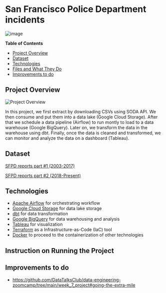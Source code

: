 # San Francisco Police Department incidents

![image](https://user-images.githubusercontent.com/107945681/192318893-a012570b-b172-4aa6-878c-8df37c017b82.png)

**Table of Contents**

* [Project Overview](#project-overview)
* [Dataset](#dataset)
* [Technologies](#technologies)
* [Files and What They Do](#files-and-what-they-do)
* [Improvements to do](#improvements-to-do)

## Project Overview

![Project Overview](https://user-images.githubusercontent.com/107945681/192289946-803d3787-5a84-45d9-8288-bd7e4b479e84.png)

In this project, we first extract by downloading CSVs using SODA API. We then consume and put them into a data lake (Google Cloud Storage). After that we schedule a data pipeline (Airflow) to run montly to load to a data warehouse (Google BigQuery). Later on, we transform the data in the warehouse using dbt. Finally, once the data is cleaned and transformed, we can monitor and analyze the data on a dashboard (Tableau).

## Dataset

[SFPD reports part #1 (2003-2017)](https://data.sfgov.org/Public-Safety/Police-Department-Incident-Reports-Historical-2003/tmnf-yvry)

[SFPD reports part #2 (2018-Present)](https://data.sfgov.org/Public-Safety/Police-Department-Incident-Reports-2018-to-Present/wg3w-h783)

## Technologies

* [Apache Airflow](https://airflow.apache.org/) for orchestrating workflow
* [Google Cloud Storage](https://cloud.google.com/storage/docs) for data lake storage
* [dbt](https://www.getdbt.com/) for data transformation
* [Google BigQuery](https://cloud.google.com/bigquery) for data warehousing and analysis
* [Tableau](https://www.tableau.com/why-tableau/what-is-tableau) for visualization
* [Terraform](https://www.terraform.io/) as a Infrastructure-as-Code (IaC) tool
* [Docker](https://www.docker.com/) to proceed to the containerization of other technologies

## Instruction on Running the Project


## Improvements to do

 - https://github.com/DataTalksClub/data-engineering-zoomcamp/tree/main/week_7_project#going-the-extra-mile
